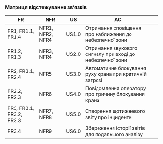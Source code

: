 ### Матриця відстежування зв’язків

| **FR**                   | **NFR**           | **US**  | **AC** |      |
|--------------------------|-------------------|---------|--------|------|
| FR1, FR1.1, FR1.4        | NFR1, NFR2, NFR4  | US1.0   | Отримання сповіщення про наближення до небезпечної зони|
| FR1.2, FR1.3             | NFR3, NFR4        | US2.0   | Отримання звукового сигналу при вході до небезпечної зони|
| FR2, FR2.1, FR2.4        | NFR5              | US3.0   | Автоматичне блокування руху крана при критичній загрозі|
| FR2.2, FR2.3             | NFR6              | US4.0   | Повідомлення оператору про причину блокування крана|
| FR3, FR3.1, FR3.2, FR3.3 | NFR7, NFR8        | US5.0   | Створення щотижневого звіту про інциденти|
| FR3.4                    | NFR9              | US6.0   | Збереження історії звітів для подальшого аналізу|
